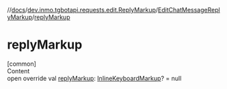 //[docs](../../../index.md)/[dev.inmo.tgbotapi.requests.edit.ReplyMarkup](../index.md)/[EditChatMessageReplyMarkup](index.md)/[replyMarkup](reply-markup.md)



# replyMarkup  
[common]  
Content  
open override val [replyMarkup](reply-markup.md): [InlineKeyboardMarkup](../../dev.inmo.tgbotapi.types.buttons/-inline-keyboard-markup/index.md)? = null  



